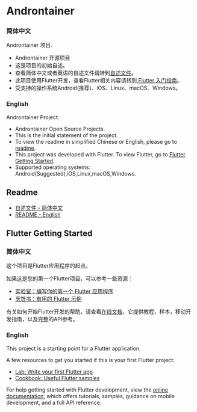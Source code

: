 # Androntainer

### 简体中文
Androntainer 项目.
- Androntainer 开源项目
- 这是项目的初始自述。
- 查看简体中文或者英语的自述文件请转到[自述文件](https://github.com/Androntainer/Androntainer#readme)。
- 此项目使用Flutter开发，查看Flutter相关内容请转到[ Flutter 入门指南](https://github.com/Androntainer/Androntainer#flutter-getting-started)。
- 受支持的操作系统Android(推荐)、iOS、Linux、macOS、Windows。

### English
Androntainer Project.
- Androntainer Open Source Projects.
- This is the initial statement of the project.
- To view the readme in simplified Chinese or English, please go to [readme](https://github.com/Androntainer/Androntainer#readme).
- This project was developed with Flutter. To view Flutter, go to [Flutter Getting Started](https://github.com/Androntainer/Androntainer#flutter-getting-started).
- Supported operating systems: Android(Suggested),iOS,Linux,macOS,Windows.

## Readme

- [自述文件 - 简体中文](https://github.com/Androntainer/Androntainer/blob/master/readme/README.cn.md)
- [README - English](https://github.com/Androntainer/Androntainer/blob/master/readme/README.en.md)

## Flutter Getting Started

### 简体中文
这个项目是Flutter应用程序的起点。

如果这是您的第一个Flutter项目，可以参考一些资源：

- [实验室：编写你的第一个 Flutter 应用程序](https://flutter.cn/docs/get-started/codelab)
- [烹饪书：有用的 Flutter  示例](https://flutter.cn/docs/cookbook)

有关如何开始Flutter开发的帮助，请查看[在线文档](https://flutter.cn/docs)，它提供教程，样本，移动开发指南，以及完整的API参考。

### English
This project is a starting point for a Flutter application.

A few resources to get you started if this is your first Flutter project:

- [Lab: Write your first Flutter app](https://docs.flutter.dev/get-started/codelab)
- [Cookbook: Useful Flutter samples](https://docs.flutter.dev/cookbook)

For help getting started with Flutter development, view the
[online documentation](https://docs.flutter.dev/), which offers tutorials,
samples, guidance on mobile development, and a full API reference.